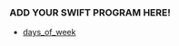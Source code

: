 ### ADD YOUR SWIFT PROGRAM HERE!
- [days_of_week](https://github.com/CSI-SCT-SB/Extra-Mile/blob/main/SWIFT/days_of_week.swift)
